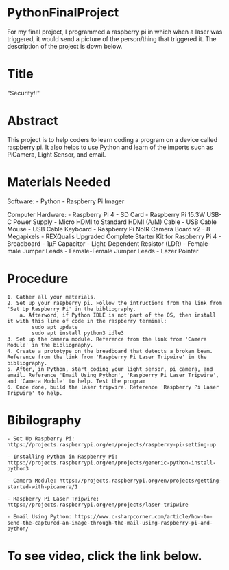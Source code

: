 # PythonFinalProject
For my final project, I programmed a raspberry pi in which when a laser was triggered, it would send a picture of the person/thing that triggered it. The description of the project is down below.

# Title
"Security!!"

# Abstract
This project is to help coders to learn coding a program on a device called raspberry pi. It also helps to use Python and learn of the imports such as PiCamera, Light Sensor, and email.


# Materials Needed
Software:
    - Python
    - Raspberry Pi Imager

Computer Hardware:
    - Raspberry Pi 4
        - SD Card
        - Raspberry Pi 15.3W USB-C Power Supply
        - Micro HDMI to Standard HDMI (A/M) Cable
        - USB Cable Mouse
        - USB  Cable Keyboard
    - Raspberry Pi NoIR Camera Board v2 - 8 Megapixels
    - REXQualis Upgraded Complete Starter Kit for Raspberry Pi 4
	    - Breadboard
	    - 1µF Capacitor
	    - Light-Dependent Resistor (LDR)
	    - Female-male Jumper Leads
	    - Female-Female Jumper Leads
	- Lazer Pointer

# Procedure
    1. Gather all your materials. 
    2. Set up your raspberry pi. Follow the intructions from the link from 'Set Up Raspberry Pi' in the bibliography.
        a. Afterword, if Python IDLE is not part of the OS, then install it with this line of code in the raspberry terminal:
            sudo apt update
            sudo apt install python3 idle3
    3. Set up the camera module. Reference from the link from 'Camera Module' in the bibliography.
    4. Create a prototype on the breadboard that detects a broken beam. Reference from the link from 'Raspberry Pi Laser Tripwire' in the bibliography.
    5. After, in Python, start coding your light sensor, pi camera, and email. Reference 'Email Using Python', 'Raspberry Pi Laser Tripwire', and 'Camera Module' to help. Test the program
    6. Once done, build the laser tripwire. Reference 'Raspberry Pi Laser Tripwire' to help.



# Bibilography
    - Set Up Raspberry Pi: https://projects.raspberrypi.org/en/projects/raspberry-pi-setting-up

    - Installing Python in Raspberry Pi: https://projects.raspberrypi.org/en/projects/generic-python-install-python3

    - Camera Module: https://projects.raspberrypi.org/en/projects/getting-started-with-picamera/1

    - Raspberry Pi Laser Tripwire: https://projects.raspberrypi.org/en/projects/laser-tripwire

    - Email Using Python: https://www.c-sharpcorner.com/article/how-to-send-the-captured-an-image-through-the-mail-using-raspberry-pi-and-python/

# To see video, click the link below.